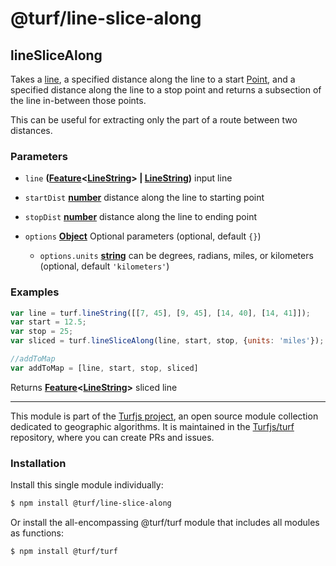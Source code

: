 # @turf/line-slice-along

<!-- Generated by documentation.js. Update this documentation by updating the source code. -->

## lineSliceAlong

Takes a [line][1], a specified distance along the line to a start [Point][2],
and a specified  distance along the line to a stop point
and returns a subsection of the line in-between those points.

This can be useful for extracting only the part of a route between two distances.

### Parameters

*   `line` **([Feature][3]<[LineString][1]> | [LineString][1])** input line
*   `startDist` **[number][4]** distance along the line to starting point
*   `stopDist` **[number][4]** distance along the line to ending point
*   `options` **[Object][5]** Optional parameters (optional, default `{}`)

    *   `options.units` **[string][6]** can be degrees, radians, miles, or kilometers (optional, default `'kilometers'`)

### Examples

```javascript
var line = turf.lineString([[7, 45], [9, 45], [14, 40], [14, 41]]);
var start = 12.5;
var stop = 25;
var sliced = turf.lineSliceAlong(line, start, stop, {units: 'miles'});

//addToMap
var addToMap = [line, start, stop, sliced]
```

Returns **[Feature][3]<[LineString][1]>** sliced line

[1]: https://tools.ietf.org/html/rfc7946#section-3.1.4

[2]: https://tools.ietf.org/html/rfc7946#section-3.1.2

[3]: https://tools.ietf.org/html/rfc7946#section-3.2

[4]: https://developer.mozilla.org/docs/Web/JavaScript/Reference/Global_Objects/Number

[5]: https://developer.mozilla.org/docs/Web/JavaScript/Reference/Global_Objects/Object

[6]: https://developer.mozilla.org/docs/Web/JavaScript/Reference/Global_Objects/String

<!-- This file is automatically generated. Please don't edit it directly. If you find an error, edit the source file of the module in question (likely index.js or index.ts), and re-run "yarn docs" from the root of the turf project. -->

---

This module is part of the [Turfjs project](https://turfjs.org/), an open source module collection dedicated to geographic algorithms. It is maintained in the [Turfjs/turf](https://github.com/Turfjs/turf) repository, where you can create PRs and issues.

### Installation

Install this single module individually:

```sh
$ npm install @turf/line-slice-along
```

Or install the all-encompassing @turf/turf module that includes all modules as functions:

```sh
$ npm install @turf/turf
```
